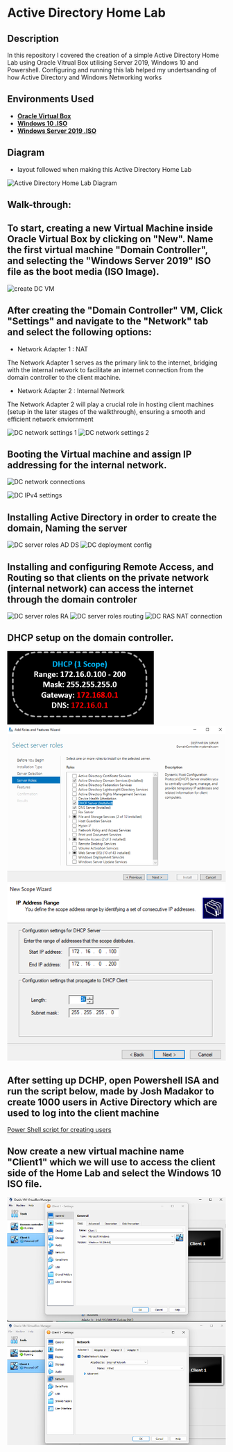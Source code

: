 <h1>Active Directory Home Lab</h1>



<h2>Description</h2>
In this repository I covered the creation of a simple Active Directory Home Lab using Oracle Vitrual Box utilising Server 2019, Windows 10 and Powershell. Configuring and running this lab helped my undertsanding of how Active Directory and Windows Networking works 
<br />

<h2>Environments Used </h2>

- <b>[Oracle Virtual Box](https://www.virtualbox.org/)</b>
- <b>[Windows 10 .ISO](https://www.microsoft.com/en-us/software-download/windows10ISO)</b>
- <b>[Windows Server 2019 .ISO](https://www.microsoft.com/en-us/evalcenter/evaluate-windows-server-2019)</b>


## Diagram
- layout followed when making this Active Directory Home Lab

![Active Directory Home Lab Diagram](https://github.com/Shaun-Simon/ActiveDirectoryHomeLab/assets/116461769/1634b6a2-3048-4dae-930b-9d4418563fbc)


<h2>Walk-through:</h2>

## To start, creating a new Virtual Machine inside Oracle Virtual Box by clicking on "New". Name the first virtual machine "Domain Controller", and selecting the "Windows Server 2019" ISO file as the boot media (ISO Image).

![create DC VM](https://github.com/Shaun-Simon/ActiveDirectoryHomeLab/assets/116461769/516ee141-b6cb-41de-a1ee-4bf0233ef532)


##  After creating the "Domain Controller" VM, Click "Settings" and navigate to the "Network" tab and select the following options:
- Network Adapter 1 : NAT
  
The Network Adapter 1 serves as the primary link to the internet, bridging with the internal network to facilitate an internet connection from the domain controller to the client machine.

- Network Adapter 2 : Internal Network

The Network Adapter 2 will play a crucial role in hosting client machines (setup in the later stages of the walkthrough), ensuring a smooth and efficient network enviornment

![DC network settings 1](https://github.com/Shaun-Simon/ActiveDirectoryHomeLab/assets/116461769/4cbf6942-791d-4040-adfb-3707586adad0)
![DC network settings 2](https://github.com/Shaun-Simon/ActiveDirectoryHomeLab/assets/116461769/e338c406-6267-45ea-b2e0-d1eb0fc5b06d)

##  Booting the Virtual machine and assign IP addressing for the internal network.

![DC network connections](https://github.com/Shaun-Simon/ActiveDirectoryHomeLab/assets/116461769/6ab15543-5abb-48d5-9502-bc5d23957400)

![DC IPv4 settings](https://github.com/Shaun-Simon/ActiveDirectoryHomeLab/assets/116461769/2fd47488-d747-43f5-886b-bc032866056f)

## Installing Active Directory in order to create the domain, Naming the server 

![DC server roles AD DS](https://github.com/Shaun-Simon/ActiveDirectoryHomeLab/assets/116461769/95a5cf16-98b0-4080-b5e2-6716447b5fe5)
![DC deployment config](https://github.com/Shaun-Simon/ActiveDirectoryHomeLab/assets/116461769/2022bb2b-0de9-454e-a469-73d805158194)

## Installing and configuring Remote Access, and Routing so that clients on the private network (internal network) can access the internet through the domain controler

![DC server roles RA](https://github.com/Shaun-Simon/ActiveDirectoryHomeLab/assets/116461769/bd5712e5-668d-43d5-ae9c-75f3f6ae1f41)
![DC server roles routing](https://github.com/Shaun-Simon/ActiveDirectoryHomeLab/assets/116461769/d350d4e8-ac48-427a-ae7b-b32d97abb213)
![DC RAS NAT connection](https://github.com/Shaun-Simon/ActiveDirectoryHomeLab/assets/116461769/a4db360b-bf3d-4320-bb3e-06e0e550286a)


##  DHCP setup on the domain controller.

![DCHP Scope 1](https://github.com/Shaun-Simon/ActiveDirectoryHomeLab/blob/main/Walkthrough%20Images/DHCP%20scope%201.png)
![DC server roles DHCP](https://github.com/Shaun-Simon/ActiveDirectoryHomeLab/blob/main/Walkthrough%20Images/DC%20server%20roles%20DHCP.png)
![DC DHCP scope 1](https://github.com/Shaun-Simon/ActiveDirectoryHomeLab/blob/main/Walkthrough%20Images/DC%20DHCP%20scope%201.png)


##  After setting up DCHP, open Powershell ISA and run the script below, made by Josh Madakor to create 1000 users in Active Directory which are used to log into the client machine 

[Power Shell script for creating users](https://github.com/joshmadakor1/AD_PS)

## Now create a new virtual machine name "Client1" which we will use to access the client side of the Home Lab and select the Windows 10 ISO file.

![create Client VM](https://github.com/Shaun-Simon/ActiveDirectoryHomeLab/blob/main/Walkthrough%20Images/create%20Client%20VM.png)
![Client VM network settings](https://github.com/Shaun-Simon/ActiveDirectoryHomeLab/blob/main/Walkthrough%20Images/Client%20VM%20network%20settings.png)
<!--
 ```diff
- text in red
+ text in green
! text in orange
# text in gray
@@ text in purple (and bold)@@
```
--!>
